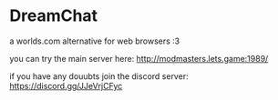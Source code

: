 # DreamChat
a worlds.com alternative for web browsers :3

you can try the main server here:
http://modmasters.lets.game:1989/

if you have any douubts join the discord server:
https://discord.gg/JJeVrjCFyc
